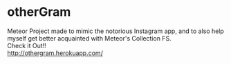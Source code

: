 # otherGram
Meteor Project made to mimic the notorious Instagram app, and to also help myself get better acquainted with Meteor's Collection FS.
<br/>
Check it Out!! <br/>
http://othergram.herokuapp.com/


